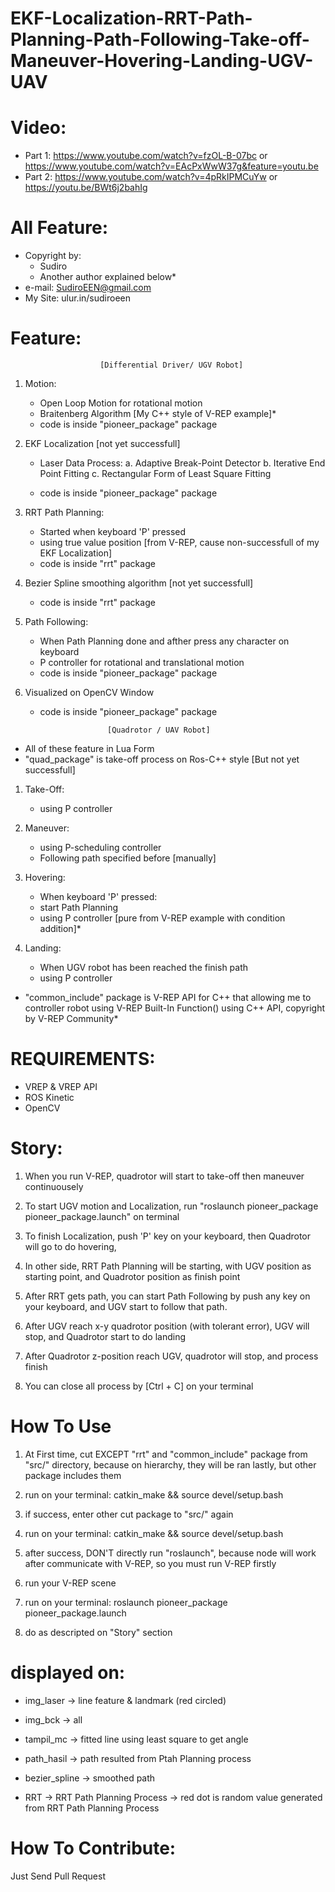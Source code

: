 
# EKF-Localization-RRT-Path-Planning-Path-Following-Take-off-Maneuver-Hovering-Landing-UGV-UAV

# Video:
   + Part 1: https://www.youtube.com/watch?v=fzOL-B-07bc or https://www.youtube.com/watch?v=EAcPxWwW37g&feature=youtu.be
   + Part 2: https://www.youtube.com/watch?v=4pRkIPMCuYw or https://youtu.be/BWt6j2bahIg
# All Feature: 
   + Copyright by:
       - Sudiro
       - Another author explained below*
   + e-mail: SudiroEEN@gmail.com
   + My Site: ulur.in/sudiroeen


# Feature:

                        [Differential Driver/ UGV Robot]
1. Motion:
   - Open Loop Motion for rotational motion
   - Braitenberg Algorithm [My C++ style of V-REP example]*
   - code is inside "pioneer_package" package

2. EKF Localization [not yet successfull]
   - Laser Data Process:
      a. Adaptive Break-Point Detector
      b. Iterative End Point Fitting
      c. Rectangular Form of Least Square Fitting
   
   - code is inside "pioneer_package" package

3. RRT Path Planning:
   - Started when keyboard 'P' pressed
   - using true value position [from V-REP, cause non-successfull of my EKF Localization]
   - code is inside "rrt" package 

4. Bezier Spline smoothing algorithm [not yet successfull]
   - code is inside "rrt" package 

5. Path Following:
   - When Path Planning done and afther press any character on keyboard
   - P controller for rotational and translational motion
   - code is inside "pioneer_package" package

6. Visualized on OpenCV Window
   - code is inside "pioneer_package" package
   

                        [Quadrotor / UAV Robot]
+ All of these feature in Lua Form
+ "quad_package" is take-off process on Ros-C++ style [But not yet successfull]

1. Take-Off:
   - using P controller

2. Maneuver:
   - using P-scheduling controller
   - Following path specified before [manually]

3. Hovering:
   - When keyboard 'P' pressed:
   - start Path Planning
   - using P controller [pure from V-REP example with condition addition]*

4. Landing:
   - When UGV robot has been reached the finish path
   - using P controller


+ "common_include" package is V-REP API for C++ that allowing me to controller robot using V-REP Built-In Function() using C++ API, copyright by V-REP Community*

# REQUIREMENTS:
   - VREP & VREP API
   - ROS Kinetic
   - OpenCV



# Story:

1. When you run V-REP, quadrotor will start to take-off then maneuver continuousely

2. To start UGV motion and Localization, run "roslaunch pioneer_package pioneer_package.launch" on terminal

3. To finish Localization, push 'P' key on your keyboard, then Quadrotor will go to do hovering,

4. In other side, RRT Path Planning will be starting, with UGV position as starting point, and Quadrotor position as finish point

5. After RRT gets path, you can start Path Following by push any key on your keyboard, and UGV start to follow that path.

5. After UGV reach x-y quadrotor position (with tolerant error), UGV will stop, and Quadrotor start to do landing

6. After Quadrotor z-position reach UGV, quadrotor will stop, and process finish

7. You can close all process by [Ctrl + C] on your terminal



# How To Use

1. At First time, cut EXCEPT "rrt" and "common_include" package from "src/" directory, because on hierarchy, they will be ran lastly, but other package includes them
2. run on your terminal:
   catkin_make && source devel/setup.bash
3. if success, enter other cut package to "src/" again
4. run on your terminal:
   catkin_make && source devel/setup.bash

5. after success, DON'T directly run "roslaunch", because node will work after communicate with V-REP, so you must run V-REP firstly

6. run your V-REP scene
7. run on your terminal:
   roslaunch pioneer_package pioneer_package.launch

6. do as descripted on "Story" section



# displayed on:

- img_laser -> line feature & landmark (red circled)
- img_bck -> all
- tampil_mc -> fitted line using least square to get angle

- path_hasil -> path resulted from Ptah Planning process
- bezier_spline -> smoothed path
- RRT -> RRT Path Planning Process
      -> red dot is random value generated from RRT Path Planning Process

# How To Contribute:
   Just Send Pull Request
